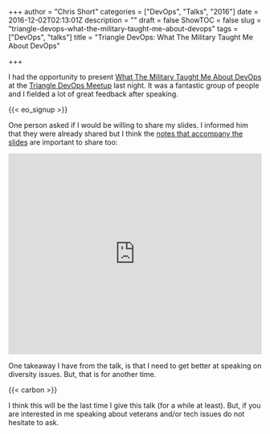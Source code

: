 +++
author = "Chris Short"
categories = ["DevOps", "Talks", "2016"]
date = 2016-12-02T02:13:01Z
description = ""
draft = false
ShowTOC = false
slug = "triangle-devops-what-the-military-taught-me-about-devops"
tags = ["DevOps", "talks"]
title = "Triangle DevOps: What The Military Taught Me About DevOps"

+++

I had the opportunity to present [What The Military Taught Me About DevOps](/what-the-military-taught-me-about-devops/) at the [Triangle DevOps Meetup](https://www.meetup.com/Triangle-DevOps/events/235751024/) last night. It was a fantastic group of people and I fielded a lot of great feedback after speaking.

{{< eo_signup >}}

One person asked if I would be willing to share my slides. I informed him that they were already shared but I think the [notes that accompany the slides](https://shortcdn.com/file/chrisshort/What%20the%20Military%20Taught%20Me%20About%20DevOps.pdf) are important to share too:

<embed src="https://shortcdn.com/file/chrisshort/What%20the%20Military%20Taught%20Me%20About%20DevOps.pdf" width="100%" height="400" alt="pdf" />

One takeaway I have from the talk, is that I need to get better at speaking on diversity issues. But, that is for another time.

{{< carbon >}}

I think this will be the last time I give this talk (for a while at least). But, if you are interested in me speaking about veterans and/or tech issues do not hesitate to ask.
